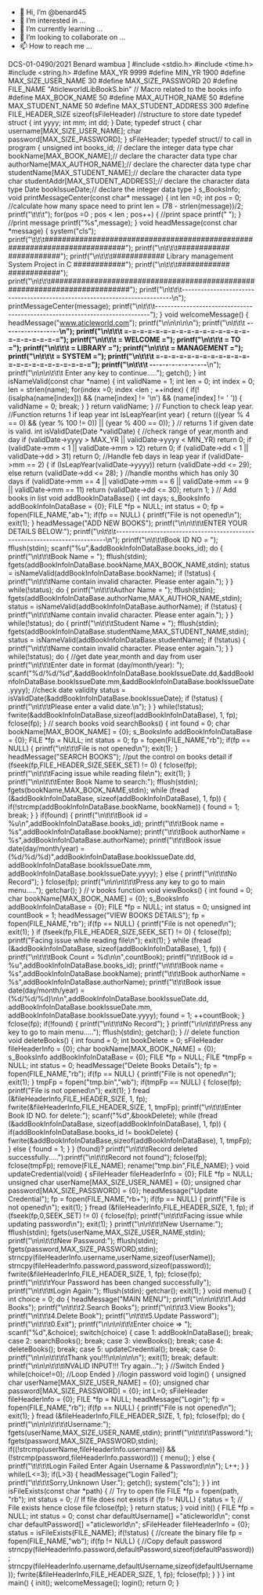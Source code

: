 - 👋 Hi, I’m @benard45
- 👀 I’m interested in ...
- 🌱 I’m currently learning ...
- 💞️ I’m looking to collaborate on ...
- 📫 How to reach me ...

<!---
benard45/benard45 is a ✨ special ✨ repository because its `README.md` (this file) appears on your GitHub profile.
You can click the Preview link to take a look at your changes.
--->
DCS-01-0490/2021 Benard wambua
]
#include <stdio.h>
#include <time.h>
#include <string.h>
#define MAX_YR  9999
#define MIN_YR  1900
#define MAX_SIZE_USER_NAME 30
#define MAX_SIZE_PASSWORD  20
#define FILE_NAME  "AticleworldLibBookS.bin"
// Macro related to the books info
#define MAX_BOOK_NAME   50
#define MAX_AUTHOR_NAME 50
#define MAX_STUDENT_NAME 50
#define MAX_STUDENT_ADDRESS 300
#define FILE_HEADER_SIZE  sizeof(sFileHeader)
//structure to store date
typedef struct
{
    int yyyy;
    int mm;
    int dd;
} Date;
typedef struct
{
    char username[MAX_SIZE_USER_NAME];
    char password[MAX_SIZE_PASSWORD];
} sFileHeader;
typedef struct// to call in program
{
    unsigned int books_id; // declare the integer data type
    char bookName[MAX_BOOK_NAME];// declare the character data type
    char authorName[MAX_AUTHOR_NAME];// declare the charecter data type
    char studentName[MAX_STUDENT_NAME];// declare the character data type
    char studentAddr[MAX_STUDENT_ADDRESS];// declare the character data type
    Date bookIssueDate;// declare the integer data type
} s_BooksInfo;
void printMessageCenter(const char* message)
{
    int len =0;
    int pos = 0;
    //calculate how many space need to print
    len = (78 - strlen(message))/2;
    printf("\t\t\t");
    for(pos =0 ; pos < len ; pos++)
    {
        //print space
        printf(" ");
    }
    //print message
    printf("%s",message);
}
void headMessage(const char *message)
{
    system("cls");
    printf("\t\t\t###########################################################################");
    printf("\n\t\t\t############                                                   ############");
    printf("\n\t\t\t############      Library management System Project in C       ############");
    printf("\n\t\t\t############                                                   ############");
    printf("\n\t\t\t###########################################################################");
    printf("\n\t\t\t---------------------------------------------------------------------------\n");
    printMessageCenter(message);
    printf("\n\t\t\t----------------------------------------------------------------------------");
}
void welcomeMessage()
{
    headMessage("www.aticleworld.com");
    printf("\n\n\n\n\n");
    printf("\n\t\t\t  **-**-**-**-**-**-**-**-**-**-**-**-**-**-**-**-**-**-**\n");
    printf("\n\t\t\t        =-=-=-=-=-=-=-=-=-=-=-=-=-=-=-=-=-=-=-=-=-=-=");
    printf("\n\t\t\t        =                 WELCOME                   =");
    printf("\n\t\t\t        =                   TO                      =");
    printf("\n\t\t\t        =                 LIBRARY                   =");
    printf("\n\t\t\t        =               MANAGEMENT                  =");
    printf("\n\t\t\t        =                 SYSTEM                    =");
    printf("\n\t\t\t        =-=-=-=-=-=-=-=-=-=-=-=-=-=-=-=-=-=-=-=-=-=-=");
    printf("\n\t\t\t  **-**-**-**-**-**-**-**-**-**-**-**-**-**-**-**-**-**-**\n");
    printf("\n\n\n\t\t\t Enter any key to continue.....");
    getch();
}
int isNameValid(const char *name)
{
    int validName = 1;
    int len = 0;
    int index = 0;
    len = strlen(name);
    for(index =0; index <len ; ++index)
    {
        if(!(isalpha(name[index])) && (name[index] != '\n') && (name[index] != ' '))
        {
            validName = 0;
            break;
        }
    }
    return validName;
}
// Function to check leap year.
//Function returns 1 if leap year
int  IsLeapYear(int year)
{
    return (((year % 4 == 0) &&
             (year % 100 != 0)) ||
            (year % 400 == 0));
}
// returns 1 if given date is valid.
int isValidDate(Date *validDate)
{
    //check range of year,month and day
    if (validDate->yyyy > MAX_YR ||
            validDate->yyyy < MIN_YR)
        return 0;
    if (validDate->mm < 1 || validDate->mm > 12)
        return 0;
    if (validDate->dd < 1 || validDate->dd > 31)
        return 0;
    //Handle feb days in leap year
    if (validDate->mm == 2)
    {
        if (IsLeapYear(validDate->yyyy))
            return (validDate->dd <= 29);
        else
            return (validDate->dd <= 28);
    }
    //handle months which has only 30 days
    if (validDate->mm == 4 || validDate->mm == 6 ||
            validDate->mm == 9 || validDate->mm == 11)
        return (validDate->dd <= 30);
    return 1;
}
// Add books in list
void addBookInDataBase()
{
    int days;
    s_BooksInfo addBookInfoInDataBase = {0};
    FILE *fp = NULL;
    int status = 0;
    fp = fopen(FILE_NAME,"ab+");
    if(fp == NULL)
    {
        printf("File is not opened\n");
        exit(1);
    }
    headMessage("ADD NEW BOOKS");
    printf("\n\n\t\t\tENTER YOUR DETAILS BELOW:");
    printf("\n\t\t\t---------------------------------------------------------------------------\n");
    printf("\n\t\t\tBook ID NO  = ");
    fflush(stdin);
    scanf("%u",&addBookInfoInDataBase.books_id);
    do
    {
        printf("\n\t\t\tBook Name  = ");
        fflush(stdin);
        fgets(addBookInfoInDataBase.bookName,MAX_BOOK_NAME,stdin);
        status = isNameValid(addBookInfoInDataBase.bookName);
        if (!status)
        {
            printf("\n\t\t\tName contain invalid character. Please enter again.");
        }
    }
    while(!status);
    do
    {
        printf("\n\t\t\tAuthor Name  = ");
        fflush(stdin);
        fgets(addBookInfoInDataBase.authorName,MAX_AUTHOR_NAME,stdin);
        status = isNameValid(addBookInfoInDataBase.authorName);
        if (!status)
        {
            printf("\n\t\t\tName contain invalid character. Please enter again.");
        }
    }
    while(!status);
    do
    {
        printf("\n\t\t\tStudent Name  = ");
        fflush(stdin);
        fgets(addBookInfoInDataBase.studentName,MAX_STUDENT_NAME,stdin);
        status = isNameValid(addBookInfoInDataBase.studentName);
        if (!status)
        {
            printf("\n\t\t\tName contain invalid character. Please enter again.");
        }
    }
    while(!status);
    do
    {
        //get date year,month and day from user
        printf("\n\t\t\tEnter date in format (day/month/year): ");
        scanf("%d/%d/%d",&addBookInfoInDataBase.bookIssueDate.dd,&addBookInfoInDataBase.bookIssueDate.mm,&addBookInfoInDataBase.bookIssueDate.yyyy);
        //check date validity
        status = isValidDate(&addBookInfoInDataBase.bookIssueDate);
        if (!status)
        {
            printf("\n\t\t\tPlease enter a valid date.\n");
        }
    }
    while(!status);
    fwrite(&addBookInfoInDataBase,sizeof(addBookInfoInDataBase), 1, fp);
    fclose(fp);
}
// search books
void searchBooks()
{
    int found = 0;
    char bookName[MAX_BOOK_NAME] = {0};
    s_BooksInfo addBookInfoInDataBase = {0};
    FILE *fp = NULL;
    int status = 0;
    fp = fopen(FILE_NAME,"rb");
    if(fp == NULL)
    {
        printf("\n\t\t\tFile is not opened\n");
        exit(1);
    }
    headMessage("SEARCH BOOKS");
    //put the control on books detail
    if (fseek(fp,FILE_HEADER_SIZE,SEEK_SET) != 0)
    {
        fclose(fp);
        printf("\n\t\t\tFacing issue while reading file\n");
        exit(1);
    }
    printf("\n\n\t\t\tEnter Book Name to search:");
    fflush(stdin);
    fgets(bookName,MAX_BOOK_NAME,stdin);
    while (fread (&addBookInfoInDataBase, sizeof(addBookInfoInDataBase), 1, fp))
    {
        if(!strcmp(addBookInfoInDataBase.bookName, bookName))
        {
            found = 1;
            break;
        }
    }
    if(found)
    {
        printf("\n\t\t\tBook id = %u\n",addBookInfoInDataBase.books_id);
        printf("\t\t\tBook name = %s",addBookInfoInDataBase.bookName);
        printf("\t\t\tBook authorName = %s",addBookInfoInDataBase.authorName);
        printf("\t\t\tBook issue date(day/month/year) =  (%d/%d/%d)",addBookInfoInDataBase.bookIssueDate.dd,
               addBookInfoInDataBase.bookIssueDate.mm, addBookInfoInDataBase.bookIssueDate.yyyy);
    }
    else
    {
        printf("\n\t\t\tNo Record");
    }
    fclose(fp);
    printf("\n\n\n\t\t\tPress any key to go to main menu.....");
    getchar();
}
// v books function
void viewBooks()
{
    int found = 0;
    char bookName[MAX_BOOK_NAME] = {0};
    s_BooksInfo addBookInfoInDataBase = {0};
    FILE *fp = NULL;
    int status = 0;
    unsigned int countBook = 1;
    headMessage("VIEW BOOKS DETAILS");
    fp = fopen(FILE_NAME,"rb");
    if(fp == NULL)
    {
        printf("File is not opened\n");
        exit(1);
    }
    if (fseek(fp,FILE_HEADER_SIZE,SEEK_SET) != 0)
    {
        fclose(fp);
        printf("Facing issue while reading file\n");
        exit(1);
    }
    while (fread (&addBookInfoInDataBase, sizeof(addBookInfoInDataBase), 1, fp))
    {
        printf("\n\t\t\tBook Count = %d\n\n",countBook);
        printf("\t\t\tBook id = %u",addBookInfoInDataBase.books_id);
        printf("\n\t\t\tBook name = %s",addBookInfoInDataBase.bookName);
        printf("\t\t\tBook authorName = %s",addBookInfoInDataBase.authorName);
        printf("\t\t\tBook issue date(day/month/year) =  (%d/%d/%d)\n\n",addBookInfoInDataBase.bookIssueDate.dd,
               addBookInfoInDataBase.bookIssueDate.mm, addBookInfoInDataBase.bookIssueDate.yyyy);
        found = 1;
        ++countBook;
    }
    fclose(fp);
    if(!found)
    {
        printf("\n\t\t\tNo Record");
    }
    printf("\n\n\t\t\tPress any key to go to main menu.....");
    fflush(stdin);
    getchar();
}
// delete function
void deleteBooks()
{
    int found = 0;
    int bookDelete = 0;
    sFileHeader fileHeaderInfo = {0};
    char bookName[MAX_BOOK_NAME] = {0};
    s_BooksInfo addBookInfoInDataBase = {0};
    FILE *fp = NULL;
    FILE *tmpFp = NULL;
    int status = 0;
    headMessage("Delete Books Details");
    fp = fopen(FILE_NAME,"rb");
    if(fp == NULL)
    {
        printf("File is not opened\n");
        exit(1);
    }
    tmpFp = fopen("tmp.bin","wb");
    if(tmpFp == NULL)
    {
        fclose(fp);
        printf("File is not opened\n");
        exit(1);
    }
    fread (&fileHeaderInfo,FILE_HEADER_SIZE, 1, fp);
    fwrite(&fileHeaderInfo,FILE_HEADER_SIZE, 1, tmpFp);
    printf("\n\t\t\tEnter Book ID NO. for delete:");
    scanf("%d",&bookDelete);
    while (fread (&addBookInfoInDataBase, sizeof(addBookInfoInDataBase), 1, fp))
    {
        if(addBookInfoInDataBase.books_id != bookDelete)
        {
            fwrite(&addBookInfoInDataBase,sizeof(addBookInfoInDataBase), 1, tmpFp);
        }
        else
        {
            found = 1;
        }
    }
    (found)? printf("\n\t\t\tRecord deleted successfully....."):printf("\n\t\t\tRecord not found");
    fclose(fp);
    fclose(tmpFp);
    remove(FILE_NAME);
    rename("tmp.bin",FILE_NAME);
}
void updateCredential(void)
{
    sFileHeader fileHeaderInfo = {0};
    FILE *fp = NULL;
    unsigned char userName[MAX_SIZE_USER_NAME] = {0};
    unsigned char password[MAX_SIZE_PASSWORD] = {0};
    headMessage("Update Credential");
    fp = fopen(FILE_NAME,"rb+");
    if(fp == NULL)
    {
        printf("File is not opened\n");
        exit(1);
    }
    fread (&fileHeaderInfo,FILE_HEADER_SIZE, 1, fp);
    if (fseek(fp,0,SEEK_SET) != 0)
    {
        fclose(fp);
        printf("\n\t\t\tFacing issue while updating password\n");
        exit(1);
    }
    printf("\n\n\t\t\tNew Username:");
    fflush(stdin);
    fgets(userName,MAX_SIZE_USER_NAME,stdin);
    printf("\n\n\t\t\tNew Password:");
    fflush(stdin);
    fgets(password,MAX_SIZE_PASSWORD,stdin);
    strncpy(fileHeaderInfo.username,userName,sizeof(userName));
    strncpy(fileHeaderInfo.password,password,sizeof(password));
    fwrite(&fileHeaderInfo,FILE_HEADER_SIZE, 1, fp);
    fclose(fp);
    printf("\n\t\t\tYour Password has been changed successfully");
    printf("\n\t\t\ttLogin Again:");
    fflush(stdin);
    getchar();
    exit(1);
}
void menu()
{
    int choice = 0;
    do
    {
        headMessage("MAIN MENU");
        printf("\n\n\n\t\t\t1.Add Books");
        printf("\n\t\t\t2.Search Books");
        printf("\n\t\t\t3.View Books");
        printf("\n\t\t\t4.Delete Book");
        printf("\n\t\t\t5.Update Password");
        printf("\n\t\t\t0.Exit");
        printf("\n\n\n\t\t\tEnter choice => ");
        scanf("%d",&choice);
        switch(choice)
        {
        case 1:
            addBookInDataBase();
            break;
        case 2:
            searchBooks();
            break;
        case 3:
            viewBooks();
            break;
        case 4:
            deleteBooks();
            break;
        case 5:
            updateCredential();
            break;
        case 0:
            printf("\n\n\n\t\t\t\tThank you!!!\n\n\n\n\n");
            exit(1);
            break;
        default:
            printf("\n\n\n\t\t\tINVALID INPUT!!! Try again...");
        }                                            //Switch Ended
    }
    while(choice!=0);                                        //Loop Ended
}
//login password
void login()
{
    unsigned char userName[MAX_SIZE_USER_NAME] = {0};
    unsigned char password[MAX_SIZE_PASSWORD] = {0};
    int L=0;
    sFileHeader fileHeaderInfo = {0};
    FILE *fp = NULL;
    headMessage("Login");
    fp = fopen(FILE_NAME,"rb");
    if(fp == NULL)
    {
        printf("File is not opened\n");
        exit(1);
    }
    fread (&fileHeaderInfo,FILE_HEADER_SIZE, 1, fp);
    fclose(fp);
    do
    {
        printf("\n\n\n\t\t\t\tUsername:");
        fgets(userName,MAX_SIZE_USER_NAME,stdin);
        printf("\n\t\t\t\tPassword:");
        fgets(password,MAX_SIZE_PASSWORD,stdin);
        if((!strcmp(userName,fileHeaderInfo.username)) && (!strcmp(password,fileHeaderInfo.password)))
        {
            menu();
        }
        else
        {
            printf("\t\t\t\tLogin Failed Enter Again Username & Password\n\n");
            L++;
        }
    }
    while(L<=3);
    if(L>3)
    {
        headMessage("Login Failed");
        printf("\t\t\t\tSorry,Unknown User.");
        getch();
        system("cls");
    }
}
int isFileExists(const char *path)
{
    // Try to open file
    FILE *fp = fopen(path, "rb");
    int status = 0;
    // If file does not exists
    if (fp != NULL)
    {
        status = 1;
        // File exists hence close file
        fclose(fp);
    }
    return status;
}
void init()
{
    FILE *fp = NULL;
    int status = 0;
    const char defaultUsername[] ="aticleworld\n";
    const char defaultPassword[] ="aticleworld\n";
    sFileHeader fileHeaderInfo = {0};
    status = isFileExists(FILE_NAME);
    if(!status)
    {
        //create the binary file
        fp = fopen(FILE_NAME,"wb");
        if(fp != NULL)
        {
            //Copy default password
            strncpy(fileHeaderInfo.password,defaultPassword,sizeof(defaultPassword));
            strncpy(fileHeaderInfo.username,defaultUsername,sizeof(defaultUsername));
            fwrite(&fileHeaderInfo,FILE_HEADER_SIZE, 1, fp);
            fclose(fp);
     }
    }
}
int main()
{
    init();
    welcomeMessage();
    login();
    return 0;
}
